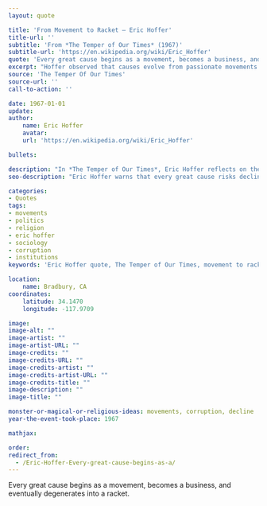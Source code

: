 ```yaml
---
layout: quote

title: 'From Movement to Racket – Eric Hoffer'
title-url: ''
subtitle: 'From *The Temper of Our Times* (1967)'
subtitle-url: 'https://en.wikipedia.org/wiki/Eric_Hoffer'
quote: 'Every great cause begins as a movement, becomes a business, and eventually degenerates into a racket.'
excerpt: "Hoffer observed that causes evolve from passionate movements into institutions, and often decay into corruption."
source: 'The Temper Of Our Times'
source-url: ''
call-to-action: ''

date: 1967-01-01
update:
author:
    name: Eric Hoffer
    avatar: 
    url: 'https://en.wikipedia.org/wiki/Eric_Hoffer'

bullets:

description: "In *The Temper of Our Times*, Eric Hoffer reflects on the lifecycle of great causes, warning that passion can harden into business and then rot into exploitation."
seo-description: "Eric Hoffer warns that every great cause risks decline—first a movement, then a business, and finally a racket."

categories:
- Quotes
tags: 
- movements
- politics
- religion
- eric hoffer
- sociology
- corruption
- institutions
keywords: 'Eric Hoffer quote, The Temper of Our Times, movement to racket, sociology of movements, politics and religion, corruption of causes, institutional decline'

location:
    name: Bradbury, CA
coordinates:
    latitude: 34.1470
    longitude: -117.9709

image:
image-alt: ""
image-artist: ""
image-artist-URL: ""
image-credits: ""
image-credits-URL: ""
image-credits-artist: ""
image-credits-artist-URL: ""
image-credits-title: ""
image-description: ""
image-title: ""

monster-or-magical-or-religious-ideas: movements, corruption, decline
year-the-event-took-place: 1967

mathjax: 

order: 
redirect_from:
  - /Eric-Hoffer-Every-great-cause-begins-as-a/
---
```

Every great cause begins as a movement, becomes a business, and eventually degenerates into a racket.